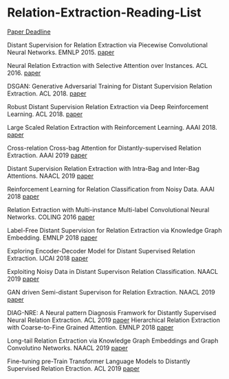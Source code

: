 # Relation-Extraction-Reading-List

[Paper Deadline](https://jackietseng.github.io/conference_call_for_paper/conferences.html)

Distant Supervision for Relation Extraction via Piecewise Convolutional Neural Networks. EMNLP 2015. [paper](http://www.emnlp2015.org/proceedings/EMNLP/pdf/EMNLP203.pdf)

Neural Relation Extraction with Selective Attention over Instances. ACL 2016. [paper](http://wing.comp.nus.edu.sg/~antho/P/P16/P16-1200.pdf)

DSGAN: Generative Adversarial Training for Distant Supervision Relation Extraction. ACL 2018.  [paper](https://www.aclweb.org/anthology/P18-1046)

Robust Distant Supervision Relation Extraction via Deep Reinforcement Learning. ACL 2018.  [paper](https://www.aclweb.org/anthology/P18-1199)

Large Scaled Relation Extraction with Reinforcement Learning. AAAI 2018.  [paper](http://www.nlpr.ia.ac.cn/cip/~liukang/liukangPageFile/zeng_aaai2018.pdf)

Cross-relation Cross-bag Attention for Distantly-supervised Relation Extraction. AAAI 2019 [paper](https://arxiv.org/pdf/1812.10604.pdf)

Distant Supervision Relation Extraction with Intra-Bag and Inter-Bag Attentions. NAACL 2019 [paper](https://pdfs.semanticscholar.org/d037/67e0d40d257165bc3faff9c7fa68cdc93035.pdf?_ga=2.239529667.1922655975.1565091217-775842260.1562830956)

Reinforcement Learning for Relation Classification from Noisy Data. AAAI 2018 [paper](https://www.aaai.org/ocs/index.php/AAAI/AAAI18/paper/viewPaper/17151)

Relation Extraction with Multi-instance Multi-label Convolutional Neural Networks. COLING 2016 [paper](https://pdfs.semanticscholar.org/8731/369a707046f3f8dd463d1fd107de31d40a24.pdf)

Label-Free Distant Supervision for Relation Extraction via Knowledge Graph Embedding. EMNLP 2018 [paper](https://www.aclweb.org/anthology/D18-1248)

Exploring Encoder-Decoder Model for Distant Supervised Relation Extraction. IJCAI 2018 [paper](https://www.ijcai.org/proceedings/2018/0610.pdf)

Exploiting Noisy Data in Distant Supervison Relation Classification. NAACL 2019 [paper](https://www.aclweb.org/anthology/N19-1325)

GAN driven Semi-distant Supervison for Relation Extraction. NAACL 2019 [paper](https://www.aclweb.org/anthology/N19-1307)

DIAG-NRE: A Neural pattern Diagnosis Framwork for Distantly Supervised Neural Relation Extraction. ACL 2019 [paper](https://pdfs.semanticscholar.org/96b4/f3633d9544593aa6c50949e345d4016c8b48.pdf?_ga=2.234154974.1922655975.1565091217-775842260.1562830956)
Hierarchical Relation Extraction with Coarse-to-Fine Grained Attention. EMNLP 2018 [paper](https://aclweb.org/anthology/D18-1247)

Long-tail Relation Extraction via Knowledge Graph Embeddings and Graph Convolutino Networks. NAACL 2019 [paper](https://www.aclweb.org/anthology/N19-1306)

Fine-tuning pre-Train Transformer Language Models to Distantly Supervised Relation Etraction. ACL 2019 [paper](https://www.aclweb.org/anthology/P19-1134)
